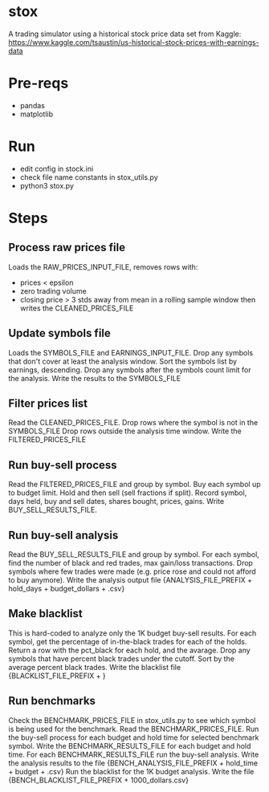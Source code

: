 # stox
A trading simulator using a historical stock price data set from Kaggle: https://www.kaggle.com/tsaustin/us-historical-stock-prices-with-earnings-data

# Pre-reqs
* pandas
* matplotlib

# Run
* edit config in stock.ini
* check file name constants in stox_utils.py
* python3 stox.py

# Steps

## Process raw prices file
Loads the RAW_PRICES_INPUT_FILE, removes rows with:
* prices < epsilon
* zero trading volume
* closing price > 3 stds away from mean in a rolling sample window
then writes the CLEANED_PRICES_FILE

## Update symbols file
Loads the SYMBOLS_FILE and EARNINGS_INPUT_FILE.
Drop any symbols that don't cover at least the analysis window.
Sort the symbols list by earnings, descending.
Drop any symbols after the symbols count limit for the analysis.
Write the results to the SYMBOLS_FILE

## Filter prices list
Read the CLEANED_PRICES_FILE.
Drop rows where the symbol is not in the SYMBOLS_FILE
Drop rows outside the analysis time window.
Write the FILTERED_PRICES_FILE

## Run buy-sell process
Read the FILTERED_PRICES_FILE and group by symbol.
Buy each symbol up to budget limit. Hold and then sell (sell fractions if split). 
Record symbol, days held, buy and sell dates, shares bought, prices, gains.
Write BUY_SELL_RESULTS_FILE.

## Run buy-sell analysis
Read the BUY_SELL_RESULTS_FILE and group by symbol.
For each symbol, find the number of black and red trades, max gain/loss transactions.
Drop symbols where few trades were made (e.g. price rose and could not afford to buy anymore).
Write the analysis output file {ANALYSIS_FILE_PREFIX + hold_days + budget_dollars + .csv}

## Make blacklist
This is hard-coded to analyze only the 1K budget buy-sell results.
For each symbol, get the percentage of in-the-black trades for each of the holds.
Return a row with the pct_black for each hold, and the avarage.
Drop any symbols that have percent black trades under the cutoff.
Sort by the average percent black trades.
Write the blacklist file {BLACKLIST_FILE_PREFIX + }

## Run benchmarks
Check the BENCHMARK_PRICES_FILE in stox_utils.py to see which symbol is being used for the benchmark.
Read the BENCHMARK_PRICES_FILE.
Run the buy-sell process for each budget and hold time for selected benchmark symbol.
Write the BENCHMARK_RESULTS_FILE for each budget and hold time.
For each BENCHMARK_RESULTS_FILE run the buy-sell analysis.
Write the analysis results to the file {BENCH_ANALYSIS_FILE_PREFIX + hold_time + budget + .csv}
Run the blacklist for the 1K budget analysis.
Write the file {BENCH_BLACKLIST_FILE_PREFIX + 1000_dollars.csv}








